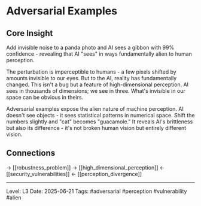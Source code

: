 # Adversarial Examples

## Core Insight
Add invisible noise to a panda photo and AI sees a gibbon with 99% confidence - revealing that AI "sees" in ways fundamentally alien to human perception.

The perturbation is imperceptible to humans - a few pixels shifted by amounts invisible to our eyes. But to the AI, reality has fundamentally changed. This isn't a bug but a feature of high-dimensional perception. AI sees in thousands of dimensions; we see in three. What's invisible in our space can be obvious in theirs.

Adversarial examples expose the alien nature of machine perception. AI doesn't see objects - it sees statistical patterns in numerical space. Shift the numbers slightly and "cat" becomes "guacamole." It reveals AI's brittleness but also its difference - it's not broken human vision but entirely different vision.

## Connections
→ [[robustness_problem]]
→ [[high_dimensional_perception]]
← [[security_vulnerabilities]]
← [[perception_divergence]]

---
Level: L3
Date: 2025-06-21
Tags: #adversarial #perception #vulnerability #alien